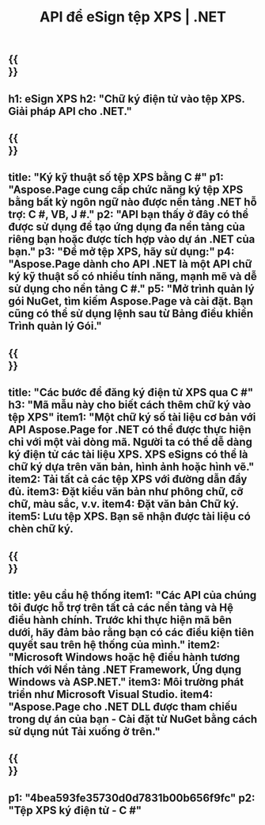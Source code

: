 ﻿---
translation: true
template: /_templates/_signature-child-net.md
title: API để eSign tệp XPS | .NET
url: /net/signature/xps/
description: "Mã nguồn C # để đăng nhập tài liệu XPS trên nền tảng .NET Framework, Windows và các ứng dụng ASP.NET. Các API đơn giản cho chức năng Chữ ký XPS."
informat: XPS
---

{{<section banner>}}
---
h1: eSign XPS
h2: "Chữ ký điện tử vào tệp XPS. Giải pháp API cho .NET."
---

{{<section overview>}}
---
title: "Ký kỹ thuật số tệp XPS bằng C #"
p1: "Aspose.Page cung cấp chức năng ký tệp XPS bằng bất kỳ ngôn ngữ nào được nền tảng .NET hỗ trợ: C #, VB, J #."
p2: "API bạn thấy ở đây có thể được sử dụng để tạo ứng dụng đa nền tảng của riêng bạn hoặc được tích hợp vào dự án .NET của bạn."
p3: "Để mở tệp XPS, hãy sử dụng:"
p4: "Aspose.Page dành cho API .NET là một API chữ ký kỹ thuật số có nhiều tính năng, mạnh mẽ và dễ sử dụng cho nền tảng C #."
p5: "Mở trình quản lý gói NuGet, tìm kiếm Aspose.Page và cài đặt. Bạn cũng có thể sử dụng lệnh sau từ Bảng điều khiển Trình quản lý Gói."
---

{{<section feature1>}}
---
title: "Các bước để đăng ký điện tử XPS qua C #"
h3: "Mã mẫu này cho biết cách thêm chữ ký vào tệp XPS"
item1: "Một chữ ký số tài liệu cơ bản với API Aspose.Page for .NET có thể được thực hiện chỉ với một vài dòng mã. Người ta có thể dễ dàng ký điện tử các tài liệu XPS. XPS eSigns có thể là chữ ký dựa trên văn bản, hình ảnh hoặc hình vẽ."
item2: Tải tất cả các tệp XPS với đường dẫn đầy đủ.
item3: Đặt kiểu văn bản như phông chữ, cỡ chữ, màu sắc, v.v.
item4: Đặt văn bản Chữ ký.
item5: Lưu tệp XPS. Bạn sẽ nhận được tài liệu có chèn chữ ký.
---

{{<section feature2>}}
---
title: yêu cầu hệ thống
item1: "Các API của chúng tôi được hỗ trợ trên tất cả các nền tảng và Hệ điều hành chính. Trước khi thực hiện mã bên dưới, hãy đảm bảo rằng bạn có các điều kiện tiên quyết sau trên hệ thống của mình."
item2: "Microsoft Windows hoặc hệ điều hành tương thích với Nền tảng .NET Framework, Ứng dụng Windows và ASP.NET."
item3: Môi trường phát triển như Microsoft Visual Studio.
item4: "Aspose.Page cho .NET DLL được tham chiếu trong dự án của bạn - Cài đặt từ NuGet bằng cách sử dụng nút Tải xuống ở trên."
---

{{<section gist>}}
---
p1: "4bea593fe35730d0d7831b00b656f9fc"
p2: "Tệp XPS ký điện tử - C #"
--- 
